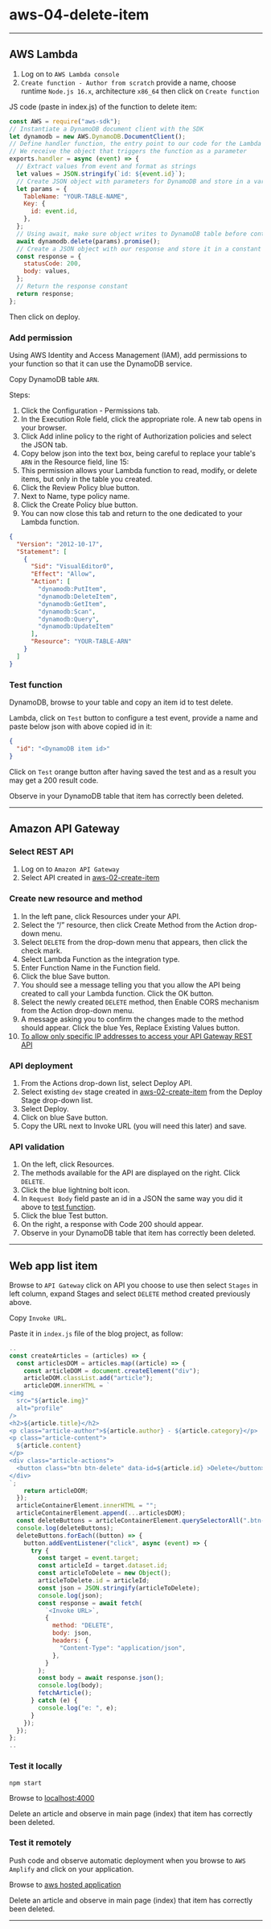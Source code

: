 # aws-04-delete-item

---

## AWS Lambda

1. Log on to `AWS Lambda console`
2. `Create function - Author from scratch` provide a name, choose runtime `Node.js 16.x`, architecture `x86_64` then click on `Create function`

JS code (paste in index.js) of the function to delete item:

```js
const AWS = require("aws-sdk");
// Instantiate a DynamoDB document client with the SDK
let dynamodb = new AWS.DynamoDB.DocumentClient();
// Define handler function, the entry point to our code for the Lambda service
// We receive the object that triggers the function as a parameter
exports.handler = async (event) => {
  // Extract values from event and format as strings
  let values = JSON.stringify(`id: ${event.id}`);
  // Create JSON object with parameters for DynamoDB and store in a variable
  let params = {
    TableName: "YOUR-TABLE-NAME",
    Key: {
      id: event.id,
    },
  };
  // Using await, make sure object writes to DynamoDB table before continuing execution
  await dynamodb.delete(params).promise();
  // Create a JSON object with our response and store it in a constant
  const response = {
    statusCode: 200,
    body: values,
  };
  // Return the response constant
  return response;
};
```

Then click on deploy.

### Add permission

Using AWS Identity and Access Management (IAM), add permissions to your function so that it can use the DynamoDB service.

Copy DynamoDB table `ARN`.

Steps:

1. Click the Configuration - Permissions tab.
2. In the Execution Role field, click the appropriate role. A new tab opens in your browser.
3. Click Add inline policy to the right of Authorization policies and select the JSON tab.
4. Copy below json into the text box, being careful to replace your table's `ARN` in the Resource field, line 15:
5. This permission allows your Lambda function to read, modify, or delete items, but only in the table you created.
6. Click the Review Policy blue button.
7. Next to Name, type policy name.
8. Click the Create Policy blue button.
9. You can now close this tab and return to the one dedicated to your Lambda function.

```json
{
  "Version": "2012-10-17",
  "Statement": [
    {
      "Sid": "VisualEditor0",
      "Effect": "Allow",
      "Action": [
        "dynamodb:PutItem",
        "dynamodb:DeleteItem",
        "dynamodb:GetItem",
        "dynamodb:Scan",
        "dynamodb:Query",
        "dynamodb:UpdateItem"
      ],
      "Resource": "YOUR-TABLE-ARN"
    }
  ]
}
```

### Test function

DynamoDB, browse to your table and copy an item id to test delete.

Lambda, click on `Test` button to configure a test event, provide a name and paste below json with above copied id in it:

```json
{
  "id": "<DynamoDB item id>"
}
```

Click on `Test` orange button after having saved the test and as a result you may get a 200 result code.

Observe in your DynamoDB table that item has correctly been deleted.

---

## Amazon API Gateway

### Select REST API

1. Log on to `Amazon API Gateway`
2. Select API created in [aws-02-create-item](aws-02-create-item.md)

### Create new resource and method

1. In the left pane, click Resources under your API.
2. Select the “/” resource, then click Create Method from the Action drop-down menu.
3. Select `DELETE` from the drop-down menu that appears, then click the check mark.
4. Select Lambda Function as the integration type.
5. Enter Function Name in the Function field.
6. Click the blue Save button.
7. You should see a message telling you that you allow the API being created to call your Lambda function. Click the OK button.
8. Select the newly created `DELETE` method, then Enable CORS mechanism from the Action drop-down menu.
9. A message asking you to confirm the changes made to the method should appear. Click the blue Yes, Replace Existing Values button.
10. [To allow only specific IP addresses to access your API Gateway REST API](https://aws.amazon.com/fr/premiumsupport/knowledge-center/api-gateway-resource-policy-access/)

### API deployment

1. From the Actions drop-down list, select Deploy API.
2. Select existing `dev` stage created in [aws-02-create-item](aws-02-create-item.md) from the Deploy Stage drop-down list.
3. Select Deploy.
4. Click on blue Save button.
5. Copy the URL next to Invoke URL (you will need this later) and save.

### API validation

1. On the left, click Resources.
2. The methods available for the API are displayed on the right. Click `DELETE`.
3. Click the blue lightning bolt icon.
4. In `Request Body` field paste an id in a JSON the same way you did it above to [test function](#test-function).
5. Click the blue Test button.
6. On the right, a response with Code 200 should appear.
7. Observe in your DynamoDB table that item has correctly been deleted.

---

## Web app list item

Browse to `API Gateway` click on API you choose to use then select `Stages` in left column, expand Stages and select `DELETE` method created previously above.

Copy `Invoke URL`.

Paste it in `index.js` file of the blog project, as follow:

```js
..
const createArticles = (articles) => {
  const articlesDOM = articles.map((article) => {
    const articleDOM = document.createElement("div");
    articleDOM.classList.add("article");
    articleDOM.innerHTML = `
<img
  src="${article.img}"
  alt="profile"
/>
<h2>${article.title}</h2>
<p class="article-author">${article.author} - ${article.category}</p>
<p class="article-content">
  ${article.content}
</p>
<div class="article-actions">
  <button class="btn btn-delete" data-id=${article.id} >Delete</button>
</div>
`;
    return articleDOM;
  });
  articleContainerElement.innerHTML = "";
  articleContainerElement.append(...articlesDOM);
  const deleteButtons = articleContainerElement.querySelectorAll(".btn-delete");
  console.log(deleteButtons);
  deleteButtons.forEach((button) => {
    button.addEventListener("click", async (event) => {
      try {
        const target = event.target;
        const articleId = target.dataset.id;
        const articleToDelete = new Object();
        articleToDelete.id = articleId;
        const json = JSON.stringify(articleToDelete);
        console.log(json);
        const response = await fetch(
          `<Invoke URL>`,
          {
            method: "DELETE",
            body: json,
            headers: {
              "Content-Type": "application/json",
            },
          }
        );
        const body = await response.json();
        console.log(body);
        fetchArticle();
      } catch (e) {
        console.log("e: ", e);
      }
    });
  });
};
..
```

### Test it locally

```console
npm start
```

Browse to [localhost:4000](localhost:4000)

Delete an article and observe in main page (index) that item has correctly been deleted.

### Test it remotely

Push code and observe automatic deployment when you browse to `AWS Amplify` and click on your application.

Browse to [aws hosted application](https://aws-to-doc.d2nxetbv9qp6jv.amplifyapp.com/)

Delete an article and observe in main page (index) that item has correctly been deleted.

---

